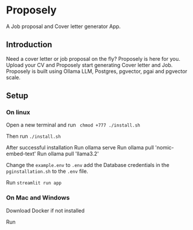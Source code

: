 # Proposely
  A Job proposal and Cover letter generator App.

## Introduction
Need a cover letter or job proposal on the fly? Proposely is here for you. Upload your CV and Proposely start generating Cover letter and Job. Proposely is built using Ollama LLM, Postgres, pgvector, pgai and pgvector scale.


## Setup
### On linux

Open a new terminal and run ` chmod +777 ./install.sh`

Then run `./install.sh`

After successful installation
Run ollama serve
Run ollama pull 'nomic-embed-text'
Run ollama pull  'llama3.2'

Change the `example.env` to `.env` add the Database credentials in the  `pginstallation.sh` to the `.env` file.

Run `streamlit run app` 

### On Mac and Windows
Download Docker if not installed

Run 

